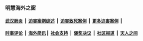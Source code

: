 
### 明慧海外之窗

####  [武汉肺炎](indexes/365.md?t=02230200) &nbsp;|&nbsp;  [迫害案例综述](indexes/328.md?t=02230200) &nbsp;|&nbsp; [迫害致死案例](indexes/277.md?t=02230200)  &nbsp;|&nbsp; [更多迫害案例](indexes/81.md?t=02230200)  &nbsp;|&nbsp; 
####  [时事评论](indexes/19.md?t=02230200) &nbsp;|&nbsp; [海外简讯](indexes/245.md?t=02230200)&nbsp;|&nbsp;  [社会支持](indexes/140.md?t=02230200) &nbsp;|&nbsp; [褒奖决议](indexes/282.md?t=02230200) &nbsp;|&nbsp; [社区报道](indexes/91.md?t=02230200)  &nbsp;|&nbsp; [天人之间](indexes/78.md?t=02230200) 

